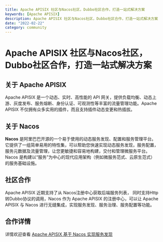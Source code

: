```yaml
---
title: Apache APISIX 社区与Nacos社区，Dubbo社区合作，打造一站式解决方案
keywords: [Apache APISIX]
description: Apache APISIX 社区与Nacos社区，Dubbo社区合作，打造一站式解决方案
date: "2022-02-22"
category: community
---
```


# Apache APISIX 社区与Nacos社区，Dubbo社区合作，打造一站式解决方案

## 关于 Apache APISIX

Apache APISIX 是一个动态、实时、高性能的 API 网关，提供负载均衡、动态上游、灰度发布、服务熔断、身份认证、可观测性等丰富的流量管理功能。Apache APISIX 不仅拥有众多实用的插件，而且支持插件动态变更和热插拔。

## 关于 Nacos

**Nacos** 是阿里巴巴开源的一个易于使用的动态服务发现、配置和服务管理平台。它提供了一组简单易用的特性集，可以帮助您快速实现动态服务发现，服务配置，服务元数据及流量管理，让您更敏捷和容易地构建，交付和管理微服务平台。Nacos 是构建以“服务”为中心的现代应用架构（例如微服务范式、云原生范式）的服务基础设施。

## 社区合作

Apache APISIX 近期支持了从 Nacos注册中心获取后端服务列表， 同时支持Http转Dubbo协议的调用，Nacos 作为 Apache APISIX 的注册中心，可以让 Apache APISIX 与 Nacos 进行无缝集成，实现服务发现、服务治理、服务配置等功能。

## 合作详情

详情欢迎查看 [Apache APISIX 基于 Nacos 实现服务发现](ecosystem-apisix.md)
